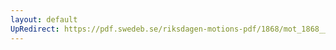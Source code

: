 ```yaml
---
layout: default
UpRedirect: https://pdf.swedeb.se/riksdagen-motions-pdf/1868/mot_1868__ak__00163/mot_1868__ak__00163_003.pdf
---
```

